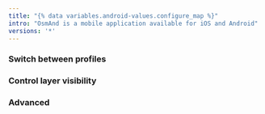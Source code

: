 ```yaml
---
title: "{% data variables.android-values.configure_map %}"
intro: "OsmAnd is a mobile application available for iOS and Android"
versions: '*'
---
```


### Switch between profiles
### Control layer visibility
### Advanced